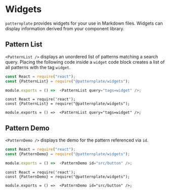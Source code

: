 # Widgets

`patternplate` provides widgets for your use in Markdown files.
Widgets can display information derived from your component library.

## Pattern List

`<PatternList />` displays an unordered list of patterns matching a search query.
Placing the following code inside a `widget` code block creates a list
of all patterns with the tag `widget`.

```js
const React = require("react");
const {PatternList} = require("@patternplate/widgets");

module.exports = () =>  <PatternList query="tags=widget" />;
```

```widget
const React = require('react');
const {PatternList} = require("@patternplate/widgets");

module.exports = () =>  <PatternList query="tags=widget" />;
```


## Pattern Demo

`<PatternDemo />` displays the demo for the pattern referenced via `id`.

```js
const React = require("react");
const {PatternDemo} = require("@patternplate/widgets");

module.exports = () =>  <PatternDemo id="src/button" />;
```

```widget
const React = require('react');
const {PatternDemo} = require("@patternplate/widgets");

module.exports = () =>  <PatternDemo id="src/button" />;
```
